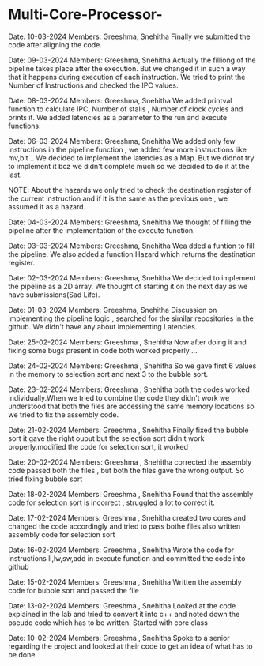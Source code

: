 # Multi-Core-Processor-

Date: 10-03-2024
Members: Greeshma, Snehitha
Finally we submitted the code after aligning the code.

Date: 09-03-2024
Members: Greeshma, Snehitha
Actually the filliong of the pipeline takes place after the execution. 
But we changed it in such a way that it happens during execution of each instruction. 
We tried to print the Number of Instructions and checked the  IPC values.

Date: 08-03-2024
Members: Greeshma, Snehitha
We added printval function to calculate IPC, Number of stalls , Number of clock cycles and prints it.
We added latencies as a parameter to the run and execute functions.

Date: 06-03-2024
Members: Greeshma, Snehitha
We added only few instructions in the pipeline function , we added few more  instructions like mv,blt ..
We decided to implement the latencies as a Map.
But we didnot try to implement it bcz we didn't  complete much so we decided to do it at the last.

NOTE: About the hazards we only tried to check the destination register of the current instruction and if it is the same as the previous one , we assumed it as  a hazard.

Date: 04-03-2024
Members: Greeshma, Snehitha
We thought of filling the pipeline after the implementation of the execute function.  

Date: 03-03-2024
Members: Greeshma, Snehitha
Wea dded a funtion to fill the pipeline.
We also added a function Hazard which returns the destination register.

Date: 02-03-2024
Members: Greeshma, Snehitha
We decided to implement the pipeline as a 2D array.
We thought of starting it on the next day as we have submissions(Sad Life).

Date: 01-03-2024
Members: Greeshma, Snehitha
Discussion on implementing the pipeline logic , searched for the similar repositories in the github.
We didn't have any about implementing Latencies.

Date: 25-02-2024
Members: Greeshma , Snehitha
Now after doing it and fixing some bugs present in code both worked properly ...

Date: 24-02-2024
Members: Greeshma , Snehitha
So we gave first 6 values in the memory to selection sort and next 3 to the bubble sort.

 Date: 23-02-2024
 Members: Greeshma , Snehitha
 both the codes worked individually.When we tried to combine the code they didn't work we understood that both the files are accessing the same memory locations 
 so we tried to fix the assembly code.
 
 Date: 21-02-2024
 Members: Greeshma , Snehitha
 Finally fixed the bubble sort 
 it gave the right ouput but the selection sort didn.t work properly.modified the code for selection sort, it worked

 Date: 20-02-2024
 Members: Greeshma , Snehitha
 corrected the assembly code passed both the files , but both the files gave the wrong output. 
 So tried fixing bubble sort 

 Date: 18-02-2024
 Members: Greeshma , Snehitha
 Found that the assembly code for selection sort is incorrect , struggled a lot to correct it.

 Date: 17-02-2024
 Members: Greeshma , Snehitha
 created two cores and changed the code accordingly and tried to pass bothe files also written assembly code for selection sort

 Date: 16-02-2024
 Members: Greeshma , Snehitha
 Wrote the code for instructions li,lw,sw,add in execute function and committed the code into github

 Date: 15-02-2024
 Members: Greeshma , Snehitha
 Written the assembly code for bubble sort  and passed the file

 Date: 13-02-2024
 Members: Greeshma , Snehitha
 Looked at the code explained in the lab and tried to convert it into c++ and noted down the pseudo code which has to be written.
 Started with core class
 
 Date: 10-02-2024
 Members: Greeshma , Snehitha
 Spoke to a senior regarding the project and looked at their code to get an idea of what has to be done.




 

  
 


 

 





  
  
